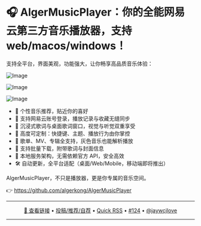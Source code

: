 🎧 AlgerMusicPlayer：你的全能网易云第三方音乐播放器，支持 web/macos/windows！
===

支持全平台，界面美观，功能强大，让你畅享高品质音乐体验：

![Image](https://github.com/user-attachments/assets/129ea78c-03ea-427b-ae42-c28079f1bb02)

![Image](https://github.com/user-attachments/assets/9b51de9f-02b2-4efd-bde8-f54715c1824f)

![Image](https://github.com/user-attachments/assets/ea94512c-47dc-45f6-9fb5-2988c6de51ea)

- 🎵 个性音乐推荐，贴近你的喜好
- 🔐 支持网易云账号登录，播放记录与收藏无缝同步
- 🎨 沉浸式歌词与桌面歌词窗口，视觉与听觉双重享受
- 🧩 高度可定制：快捷键、主题、播放行为由你掌控
- 🎼 歌单、MV、专辑全支持，灰色音乐也能解析播放
- 💾 支持批量下载，附带歌词与封面信息
- 🚀 本地服务架构，无需依赖官方 API，安全高效
- 🛠 自动更新，全平台适配（桌面/Web/Mobile，移动端即将推出）

AlgerMusicPlayer，不只是播放器，更是你专属的音乐空间。

👉 https://github.com/algerkong/AlgerMusicPlayer

---

<p align="center">
<a href="https://github.com/algerkong/AlgerMusicPlayer" target="_blank">🔗 查看链接</a> • 
<a href="https://github.com/jaywcjlove/quick-rss/issues/new/choose" target="_blank">投稿/推荐/自荐</a> • 
<a href="https://wangchujiang.com/quick-rss/feeds/index.html" target="_blank">Quick RSS</a> • 
<a href="https://github.com/jaywcjlove/quick-rss/issues/124" target="_blank">#124</a> • 
<a href="https://github.com/jaywcjlove" target="_blank">@jaywcjlove</a>
</p>

---
    